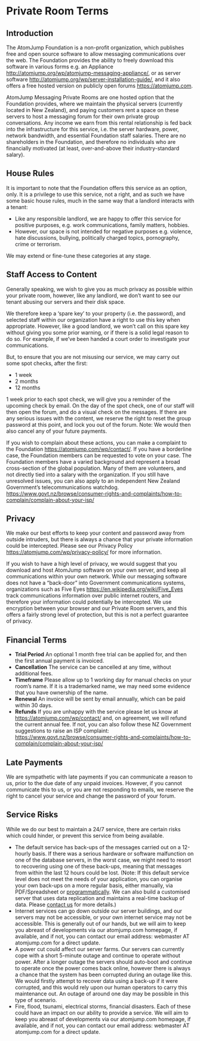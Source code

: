 # Private Room Terms

## Introduction

The AtomJump Foundation is a non-profit organization, which publishes free and open source software to allow messaging communications over the web. The Foundation provides the ability to freely download this software in various forms e.g. an Appliance http://atomjump.org/wp/atomjump-messaging-appliance/, or as server software http://atomjump.org/wp/server-installation-guide/, and it also offers a free hosted version on publicly open forums https://atomjump.com.

AtomJump Messaging Private Rooms are one hosted option that the Foundation provides, where we maintain the physical servers (currently located in New Zealand), and paying customers rent a space on these servers to host a messaging forum for their own private group conversations. Any income we earn from this rental relationship is fed back into the infrastructure for this service, i.e. the server hardware, power, network bandwidth, and essential Foundation staff salaries. There are no shareholders in the Foundation, and therefore no individuals who are financially motivated (at least, over-and-above their industry-standard salary).

## House Rules

It is important to note that the Foundation offers this service as an option, only. It is a privilege to use this service, not a right, and as such we have some basic house rules, much in the same way that a landlord interacts with a tenant:

* Like any responsible landlord, we are happy to offer this service for positive purposes, e.g. work communications, family matters, hobbies.
* However, our space is not intended for negative purposes e.g. violence, hate discussions, bullying, politically charged topics, pornography, crime or terrorism.

We may extend or fine-tune these categories at any stage.

## Staff Access to Content

Generally speaking, we wish to give you as much privacy as possible within your private room, however, like any landlord, we don’t want to see our tenant abusing our servers and their disk space.

We therefore keep a ‘spare key’ to your property (i.e. the password), and selected staff within our organization have a right to use this key when appropriate. However, like a good landlord, we won’t call on this spare key without giving you some prior warning, or if there is a solid legal reason to do so. For example, if we’ve been handed a court order to investigate your communications.

But, to ensure that you are not misusing our service, we may carry out some spot checks, after the first:

* 1 week
* 2 months
* 12 months

1 week prior to each spot check, we will give you a reminder of the upcoming check by email. On the day of the spot check, one of our staff will then open the forum, and do a visual check on the messages. If there are any serious issues with the content, we reserve the right to reset the group password at this point, and lock you out of the forum. Note: We would then also cancel any of your future payments.

If you wish to complain about these actions, you can make a complaint to the Foundation https://atomjump.com/wp/contact/. If you have a borderline case, the Foundation members can be requested to vote on your case. The Foundation members have a varied background and represent a broad cross-section of the global population. Many of them are volunteers, and not directly tied into a salary with the organization. If you still have unresolved issues, you can also apply to an independent New Zealand Government’s telecommunications watchdog. https://www.govt.nz/browse/consumer-rights-and-complaints/how-to-complain/complain-about-your-isp/

## Privacy

We make our best efforts to keep your content and password away from outside intruders, but there is always a chance that your private information could be intercepted. Please see our Privacy Policy https://atomjump.com/wp/privacy-policy/ for more information.

If you wish to have a high level of privacy, we would suggest that you download and host AtomJump software on your own server, and keep all communications within your own network. While our messaging software does not have a “back-door” into Government communications systems, organizations such as Five Eyes https://en.wikipedia.org/wiki/Five_Eyes track communications information over public internet routers, and therefore your information could potentially be intercepted. We use encryption between your browser and our Private Room servers, and this offers a fairly strong level of protection, but this is not a perfect guarantee of privacy.

## Financial Terms

* __Trial Period__ 	An optional 1 month free trial can be applied for, and then the first annual payment is invoiced.
* __Cancellation__ 	The service can be cancelled at any time, without additional fees.
* __Timeframe__ 	Please allow up to 1 working day for manual checks on your room’s name. If it is a trademarked name, we may need some evidence that you have ownership of the name.
* __Renewal__ 	An invoice will be sent by email annually, which can be paid within 30 days.
* __Refunds__ 	If you are unhappy with the service please let us know at https://atomjump.com/wp/contact/ and, on agreement, we will refund the current annual fee. If not, you can also follow these NZ Government suggestions to raise an ISP complaint: https://www.govt.nz/browse/consumer-rights-and-complaints/how-to-complain/complain-about-your-isp/

## Late Payments

We are sympathetic with late payments if you can communicate a reason to us, prior to the due date of any unpaid invoices. However, if you cannot communicate this to us, or you are not responding to emails, we reserve the right to cancel your service and change the password of your forum.

## Service Risks

While we do our best to maintain a 24/7 service, there are certain risks which could hinder, or prevent this service from being available.

* The default service has back-ups of the messages carried out on a 12-hourly basis. If there was a serious hardware or software malfunction on one of the database servers, in the worst case, we might need to resort to recovering using one of these back-ups, meaning that messages from within the last 12 hours could be lost. (Note: If this default service level does not meet the needs of your application, you can organise your own back-ups on a more regular basis, either manually, via PDF/Spreadsheet or <a href="https://src.atomjump.com/atomjump/loop#to-download-a-forums-messages-programmatically">programmatically</a>. We can also build a customised server that uses data replication and maintains a real-time backup of data. Please <a href="https://atomjump.com/wp/contact/">contact us</a> for more details.)
* Internet services can go down outside our server buildings, and our servers may not be accessible, or your own internet service may not be accessible. This is generally out of our hands, but we will aim to keep you abreast of developments via our atomjump.com homepage, if available, and if not, you can contact our email address: webmaster AT atomjump.com for a direct update.
* A power cut could affect our server farms. Our servers can currently cope with a short 5-minute outage and continue to operate without power. After a longer outage the servers should auto-boot and continue to operate once the power comes back online, however there is always a chance that the system has been corrupted during an outage like this. We would firstly attempt to recover data using a back-up if it were corrupted, and this would rely upon our human operators to carry this maintenance out. An outage of around one day may be possible in this type of scenario.
* Fire, flood, tsunami, electrical storms, financial disasters. Each of these could have an impact on our ability to provide a service. We will aim to keep you abreast of developments via our atomjump.com homepage, if available, and if not, you can contact our email address: webmaster AT atomjump.com for a direct update.
